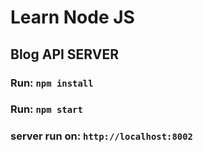 # Learn Node JS
## Blog API SERVER
### Run: `npm install`
### Run: `npm start`
### server run on: `http://localhost:8002`
